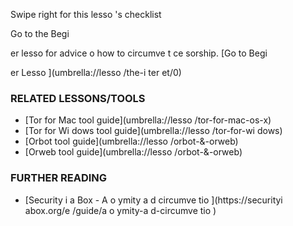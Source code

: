 [Title]: # (Et mai
te
a
t ?)
[Order]: # (3)

Swipe right for this lesso
's checklist

Go to the Begi

er lesso
 for advice o
 how to circumve
t ce
sorship.
[Go to Begi

er Lesso
](umbrella://lesso
/the-i
ter
et/0)

### RELATED LESSONS/TOOLS

*   [Tor for Mac tool guide](umbrella://lesso
/tor-for-mac-os-x)
*   [Tor for Wi
dows tool guide](umbrella://lesso
/tor-for-wi
dows)
*   [Orbot tool guide](umbrella://lesso
/orbot-&-orweb)
*   [Orweb tool guide](umbrella://lesso
/orbot-&-orweb)

### FURTHER READING

*   [Security i
 a Box - A
o
ymity a
d circumve
tio
](https://securityi
abox.org/e
/guide/a
o
ymity-a
d-circumve
tio
)